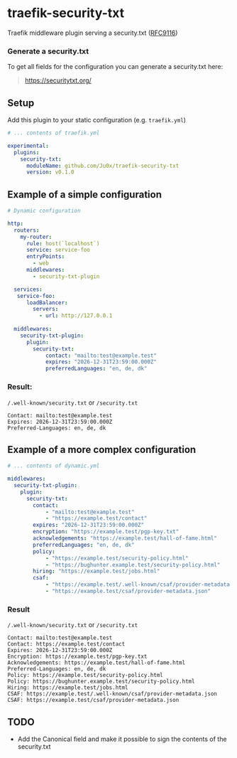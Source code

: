 # traefik-security-txt
Traefik middleware plugin serving a security.txt ([RFC9116](https://datatracker.ietf.org/doc/html/rfc9116))

### Generate a security.txt

To get all fields for the configuration you can generate a security.txt here:
> https://securitytxt.org/

## Setup

Add this plugin to your static configuration (e.g. `traefik.yml`)

```yml
# ... contents of traefik.yml

experimental:
  plugins:
    security-txt:
      moduleName: github.com/Ju0x/traefik-security-txt
      version: v0.1.0
```


## Example of a simple configuration

```yml
# Dynamic configuration

http:
  routers:
    my-router:
      rule: host(`localhost`)
      service: service-foo
      entryPoints:
        - web
      middlewares:
        - security-txt-plugin

  services:
   service-foo:
      loadBalancer:
        servers:
          - url: http://127.0.0.1
  
  middlewares:
    security-txt-plugin:
      plugin:
        security-txt:
            contact: "mailto:test@example.test"
            expires: "2026-12-31T23:59:00.000Z"
            preferredLanguages: "en, de, dk"
```

### Result:

`/.well-known/security.txt` or `/security.txt`
```
Contact: mailto:test@example.test
Expires: 2026-12-31T23:59:00.000Z
Preferred-Languages: en, de, dk
```


## Example of a more complex configuration

```yml
# ... contents of dynamic.yml

middlewares:
  security-txt-plugin:
    plugin:
      security-txt:
        contact:
            - "mailto:test@example.test"
            - "https://example.test/contact"
        expires: "2026-12-31T23:59:00.000Z"
        encryption: "https://example.test/pgp-key.txt"
        acknowledgements: "https://example.test/hall-of-fame.html"
        preferredLanguages: "en, de, dk"
        policy:
            - "https://example.test/security-policy.html"
            - "https://bughunter.example.test/security-policy.html"
        hiring: "https://example.test/jobs.html"
        csaf: 
            - "https://example.test/.well-known/csaf/provider-metadata.json"
            - "https://example.test/csaf/provider-metadata.json"
```

### Result

`/.well-known/security.txt` or `/security.txt`
```
Contact: mailto:test@example.test
Contact: https://example.test/contact
Expires: 2026-12-31T23:59:00.000Z
Encryption: https://example.test/pgp-key.txt
Acknowledgements: https://example.test/hall-of-fame.html
Preferred-Languages: en, de, dk
Policy: https://example.test/security-policy.html
Policy: https://bughunter.example.test/security-policy.html
Hiring: https://example.test/jobs.html
CSAF: https://example.test/.well-known/csaf/provider-metadata.json
CSAF: https://example.test/csaf/provider-metadata.json
```


## TODO

- Add the Canonical field and make it possible to sign the contents of the security.txt
